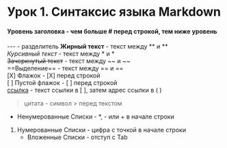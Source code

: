 # Урок 1. Синтаксис языка Markdown

#### Уровень заголовка - чем больше # перед строкой, тем ниже уровень <br>
--- - разделитель
**Жирный текст** - текст между ** и ** <br>
*Курсивный текст* - текст между * и * <br>
~~Зачеркнутый текст~~ - текст между ~~ и ~~ <br>
 ==Выделение== - текст между == и == <br>
 [X] Флажок - [X] перед строкой <br>
 [ ] Пустой флажок - [ ] перед строкой <br>
 [ссылка](ссылка) - текст ссылки в [ ], затем адрес ссылки в ( ) <br>
> цитата - символ > перед текстом 
* Ненумерованные Списки - *, - или + в начале строки
1. Нумерованные Списки - цифра с точкой в начале строки
    - Вложенные Списки - отступ с Tab